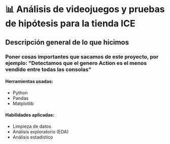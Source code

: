 # 📊 Análisis de videojuegos y pruebas de hipótesis para la tienda ICE
## Descripción general de lo que hicimos
### Poner cosas importantes que sacamos de este proyecto, por ejemplo: "Detectamos que el genero Action es el menos vendido entre todas las consolas"










#### Herramientas usadas:
- Python 
- Pandas
- Matplotlib
#### Habilidades aplicadas:
- Limpieza de datos
- Análisis exploratorio (EDA)
- Análisis estadístico
